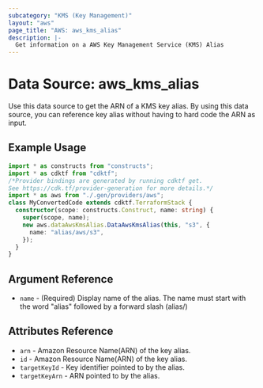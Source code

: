 ```yaml
---
subcategory: "KMS (Key Management)"
layout: "aws"
page_title: "AWS: aws_kms_alias"
description: |-
  Get information on a AWS Key Management Service (KMS) Alias
---
```


# Data Source: aws_kms_alias

Use this data source to get the ARN of a KMS key alias.
By using this data source, you can reference key alias
without having to hard code the ARN as input.

## Example Usage

```typescript
import * as constructs from "constructs";
import * as cdktf from "cdktf";
/*Provider bindings are generated by running cdktf get.
See https://cdk.tf/provider-generation for more details.*/
import * as aws from "./.gen/providers/aws";
class MyConvertedCode extends cdktf.TerraformStack {
  constructor(scope: constructs.Construct, name: string) {
    super(scope, name);
    new aws.dataAwsKmsAlias.DataAwsKmsAlias(this, "s3", {
      name: "alias/aws/s3",
    });
  }
}

```

## Argument Reference

* `name` - (Required) Display name of the alias. The name must start with the word "alias" followed by a forward slash (alias/)

## Attributes Reference

* `arn` - Amazon Resource Name(ARN) of the key alias.
* `id` - Amazon Resource Name(ARN) of the key alias.
* `targetKeyId` - Key identifier pointed to by the alias.
* `targetKeyArn` - ARN pointed to by the alias.

<!-- cache-key: cdktf-0.17.0-pre.15 input-0bd9cb291ba4811d1685d2b4796a678362bf51e0c8e3b603cdcddef160fdf0b8 -->